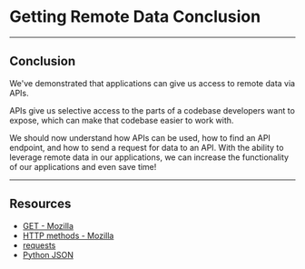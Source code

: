 # Getting Remote Data Conclusion

---

## Conclusion

We've demonstrated that applications can give us access to remote data via APIs.

APIs give us selective access to the parts of a codebase developers want to
expose, which can make that codebase easier to work with.

We should now understand how APIs can be used, how to find an API endpoint, and
how to send a request for data to an API. With the ability to leverage remote
data in our applications, we can increase the functionality of our applications
and even save time!

---

## Resources

- [GET - Mozilla](https://developer.mozilla.org/en-US/docs/Web/HTTP/Methods/GET)
- [HTTP methods - Mozilla](https://developer.mozilla.org/en-US/docs/Web/HTTP/Methods)
- [requests](https://requests.readthedocs.io/en/latest/)
- [Python JSON](https://docs.python.org/3/library/json.html)
